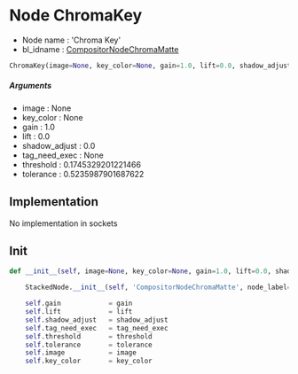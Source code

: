 # Node ChromaKey

- Node name : 'Chroma Key'
- bl_idname : [CompositorNodeChromaMatte](https://docs.blender.org/api/current/bpy.types.{bl_idname}.html)


``` python
ChromaKey(image=None, key_color=None, gain=1.0, lift=0.0, shadow_adjust=0.0, tag_need_exec=None, threshold=0.1745329201221466, tolerance=0.5235987901687622, node_label=None, node_color=None)
```
##### Arguments

- image : None
- key_color : None
- gain : 1.0
- lift : 0.0
- shadow_adjust : 0.0
- tag_need_exec : None
- threshold : 0.1745329201221466
- tolerance : 0.5235987901687622

## Implementation

No implementation in sockets

## Init

``` python
def __init__(self, image=None, key_color=None, gain=1.0, lift=0.0, shadow_adjust=0.0, tag_need_exec=None, threshold=0.1745329201221466, tolerance=0.5235987901687622, node_label=None, node_color=None):

    StackedNode.__init__(self, 'CompositorNodeChromaMatte', node_label=node_label, node_color=node_color)

    self.gain            = gain
    self.lift            = lift
    self.shadow_adjust   = shadow_adjust
    self.tag_need_exec   = tag_need_exec
    self.threshold       = threshold
    self.tolerance       = tolerance
    self.image           = image
    self.key_color       = key_color
```
